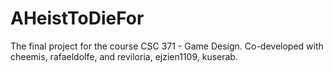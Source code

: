 # AHeistToDieFor
The final project for the course CSC 371 - Game Design. Co-developed with cheemis, rafaeldolfe, and reviloria, ejzien1109, kuserab.
